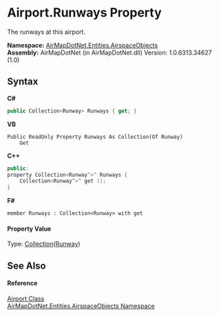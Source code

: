 # Airport.Runways Property 
 

The runways at this airport.

**Namespace:**&nbsp;<a href="N_AirMapDotNet_Entities_AirspaceObjects">AirMapDotNet.Entities.AirspaceObjects</a><br />**Assembly:**&nbsp;AirMapDotNet (in AirMapDotNet.dll) Version: 1.0.6313.34627 (1.0)

## Syntax

**C#**<br />
``` C#
public Collection<Runway> Runways { get; }
```

**VB**<br />
``` VB
Public ReadOnly Property Runways As Collection(Of Runway)
	Get
```

**C++**<br />
``` C++
public:
property Collection<Runway^>^ Runways {
	Collection<Runway^>^ get ();
}
```

**F#**<br />
``` F#
member Runways : Collection<Runway> with get

```


#### Property Value
Type: <a href="http://msdn2.microsoft.com/en-us/library/ms132397" target="_blank">Collection</a>(<a href="T_AirMapDotNet_Entities_AirspaceObjects_Runway">Runway</a>)

## See Also


#### Reference
<a href="T_AirMapDotNet_Entities_AirspaceObjects_Airport">Airport Class</a><br /><a href="N_AirMapDotNet_Entities_AirspaceObjects">AirMapDotNet.Entities.AirspaceObjects Namespace</a><br />